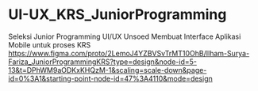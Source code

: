 # UI-UX_KRS_JuniorProgramming
Seleksi Junior Programming UI/UX Unsoed Membuat Interface Aplikasi Mobile untuk proses KRS
https://www.figma.com/proto/2LemoJ4YZBVSvTrMT10OhB/Ilham-Surya-Fariza_JuniorProgrammingKRS?type=design&node-id=5-13&t=DPhWM9aODKxKHQzM-1&scaling=scale-down&page-id=0%3A1&starting-point-node-id=47%3A4110&mode=design
